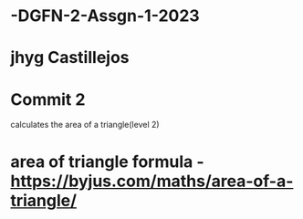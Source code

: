 # -DGFN-2-Assgn-1-2023
# jhyg Castillejos
# Commit 2
calculates the area of a triangle(level 2)
# area of triangle formula - https://byjus.com/maths/area-of-a-triangle/
